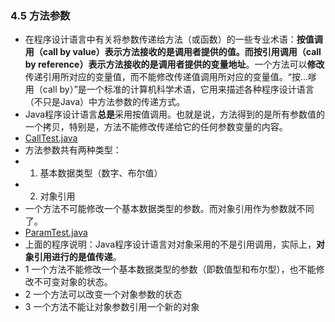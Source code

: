 ### 4.5 方法参数
- 在程序设计语言中有关将参数传递给方法（或函数）的一些专业术语：**按值调用（call by value）**表示方法接收的是调用者提供的值。而**按引用调用（call by reference）**表示方法接收的是调用者提供的变量**地址**。一个方法可以**修改**传递引用所对应的变量值，而不能修改传递值调用所对应的变量值。“按...嗲用（call by）”是一个标准的计算机科学术语，它用来描述各种程序设计语言（不只是Java）中方法参数的传递方式。
- Java程序设计语言**总是**采用按值调用。也就是说，方法得到的是所有参数值的一个拷贝，特别是，方法不能修改传递给它的任何参数变量的内容。
- [CallTest.java](https://github.com/Alex5Moon/notebooks/blob/master/CoreJavaVolume-I/v1ch04/ParamTest/CallTest.java)
- 方法参数共有两种类型：
- 1. 基本数据类型（数字、布尔值）
- 2. 对象引用
- 一个方法不可能修改一个基本数据类型的参数。而对象引用作为参数就不同了。
- [ParamTest.java](https://github.com/Alex5Moon/notebooks/blob/master/CoreJavaVolume-I/v1ch04/ParamTest/ParamTest.java)
- 上面的程序说明：Java程序设计语言对对象采用的不是引用调用，实际上，**对象引用进行的是值传递**。
- 1 一个方法不能修改一个基本数据类型的参数（即数值型和布尔型），也不能修改不可变对象的状态。
- 2 一个方法可以改变一个对象参数的状态
- 3 一个方法不能让对象参数引用一个新的对象
> 
